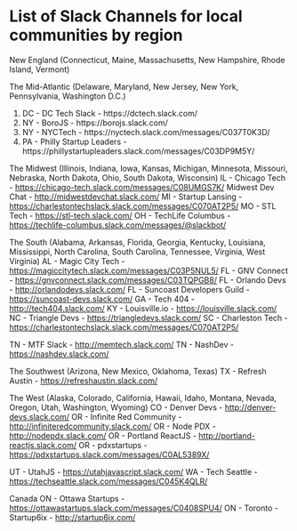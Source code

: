 <h1>List of Slack Channels for local communities by region</h1>

New England 
	(Connecticut, Maine, Massachusetts, New Hampshire, Rhode Island, Vermont)



The Mid-Atlantic
	(Delaware, Maryland, New Jersey, New York, Pennsylvania, Washington D.C.)
<ol>    
<li>DC -  DC Tech Slack - https://dctech.slack.com/</li>
<li>NY - BoroJS - https://borojs.slack.com/</li>
<li>NY - NYCTech - https://nyctech.slack.com/messages/C037T0K3D/</li>
<li>PA - Philly Startup Leaders - https://phillystartupleaders.slack.com/messages/C03DP9M5Y/</li>
</ol>

The Midwest
	(Illinois, Indiana, Iowa, Kansas, Michigan, Minnesota, Missouri, Nebraska, North Dakota, Ohio, South Dakota, Wisconsin)
IL - Chicago Tech - https://chicago-tech.slack.com/messages/C08UMGS7K/
Midwest Dev Chat - http://midwestdevchat.slack.com/
MI - Startup Lansing - https://charlestontechslack.slack.com/messages/C070AT2P5/
MO - STL Tech - https://stl-tech.slack.com/
OH - TechLife Columbus - https://techlife-columbus.slack.com/messages/@slackbot/



The South
(Alabama, Arkansas, Florida, Georgia, Kentucky, Louisiana, Mississippi, North Carolina, South Carolina, Tennessee, Virginia, West Virginia)
AL - Magic City Tech - https://magiccitytech.slack.com/messages/C03P5NUL5/
FL - GNV Connect - https://gnvconnect.slack.com/messages/C03TQPGB8/
FL - Orlando Devs -  http://orlandodevs.slack.com/
FL - Suncoast Developers Guild - https://suncoast-devs.slack.com/
GA - Tech 404 - http://tech404.slack.com/
KY - Louisville.io - https://louisville.slack.com/
NC - Triangle Devs - https://triangledevs.slack.com/
SC - Charleston Tech - https://charlestontechslack.slack.com/messages/C070AT2P5/


TN - MTF Slack - http://memtech.slack.com/
TN - NashDev - https://nashdev.slack.com/



The Southwest
	(Arizona, New Mexico, Oklahoma, Texas)
TX - Refresh Austin - https://refreshaustin.slack.com/



The West 
(Alaska, Colorado, California, Hawaii, Idaho, Montana, Nevada, Oregon, Utah, Washington, Wyoming)
CO - Denver Devs - http://denver-devs.slack.com/
OR - Infinite Red Community - http://infiniteredcommunity.slack.com/
OR - Node PDX - http://nodepdx.slack.com/
OR - Portland ReactJS - http://portland-reactjs.slack.com/
OR - pdxstartups - https://pdxstartups.slack.com/messages/C0AL5389X/


UT - UtahJS - https://utahjavascript.slack.com/
WA - Tech Seattle - https://techseattle.slack.com/messages/C045K4QLR/



Canada
ON - Ottawa Startups - https://ottawastartups.slack.com/messages/C0408SPU4/
ON - Toronto - Startup6ix - http://startup6ix.com/


	

